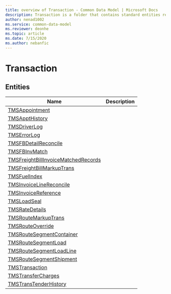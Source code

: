 ```yaml
---
title: overview of Transaction - Common Data Model | Microsoft Docs
description: Transaction is a folder that contains standard entities related to the Common Data Model.
author: nenad1002
ms.service: common-data-model
ms.reviewer: deonhe
ms.topic: article
ms.date: 7/15/2020
ms.author: nebanfic
---
```


# Transaction


## Entities

|Name|Description|
|---|---|
|[TMSAppointment](TMSAppointment.md)||
|[TMSApptHistory](TMSApptHistory.md)||
|[TMSDriverLog](TMSDriverLog.md)||
|[TMSErrorLog](TMSErrorLog.md)||
|[TMSFBDetailReconcile](TMSFBDetailReconcile.md)||
|[TMSFBInvMatch](TMSFBInvMatch.md)||
|[TMSFreightBillInvoiceMatchedRecords](TMSFreightBillInvoiceMatchedRecords.md)||
|[TMSFreightBillMarkupTrans](TMSFreightBillMarkupTrans.md)||
|[TMSFuelIndex](TMSFuelIndex.md)||
|[TMSInvoiceLineReconcile](TMSInvoiceLineReconcile.md)||
|[TMSInvoiceReference](TMSInvoiceReference.md)||
|[TMSLoadSeal](TMSLoadSeal.md)||
|[TMSRateDetails](TMSRateDetails.md)||
|[TMSRouteMarkupTrans](TMSRouteMarkupTrans.md)||
|[TMSRouteOverride](TMSRouteOverride.md)||
|[TMSRouteSegmentContainer](TMSRouteSegmentContainer.md)||
|[TMSRouteSegmentLoad](TMSRouteSegmentLoad.md)||
|[TMSRouteSegmentLoadLine](TMSRouteSegmentLoadLine.md)||
|[TMSRouteSegmentShipment](TMSRouteSegmentShipment.md)||
|[TMSTransaction](TMSTransaction.md)||
|[TMSTransferCharges](TMSTransferCharges.md)||
|[TMSTransTenderHistory](TMSTransTenderHistory.md)||
